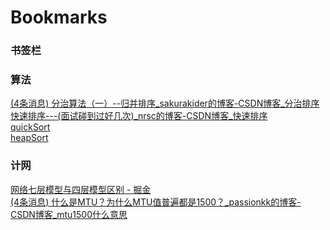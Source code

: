<!DOCTYPE NETSCAPE-Bookmark-file-1>
<!-- This is an automatically generated file.
     It will be read and overwritten.
     DO NOT EDIT! -->
<META HTTP-EQUIV="Content-Type" CONTENT="text/html; charset=UTF-8">
<TITLE>Bookmarks</TITLE>
<H1>Bookmarks</H1>
<DL><p>
    <DT><H3 ADD_DATE="1648359492" LAST_MODIFIED="0" PERSONAL_TOOLBAR_FOLDER="true">书签栏</H3>
    <DL><p>
        <DT><H3 ADD_DATE="1648398886" LAST_MODIFIED="1648398886">算法</H3>
        <DL><p>
            <DT><A HREF="https://blog.csdn.net/sakurakider/article/details/80031794" ADD_DATE="1648398886">(4条消息) 分治算法（一）--归并排序_sakurakider的博客-CSDN博客_分治排序</A>
            <DT><A HREF="https://blog.csdn.net/nrsc272420199/article/details/82587933" ADD_DATE="1648398886">快速排序---(面试碰到过好几次)_nrsc的博客-CSDN博客_快速排序</A>
            <DT><A HREF="https://paste.ubuntu.com/p/csmmh7tWkC/" ADD_DATE="1648398886">quickSort</A>
            <DT><A HREF="https://paste.ubuntu.com/p/mFj6cKvVqB/" ADD_DATE="1648398886">heapSort</A>
        </DL><p>
        <DT><H3 ADD_DATE="1648398898" LAST_MODIFIED="1648398898">计网</H3>
        <DL><p>
            <DT><A HREF="https://juejin.cn/post/6844903492763533319" ADD_DATE="1648398898">网络七层模型与四层模型区别 - 掘金</A>
            <DT><A HREF="https://blog.csdn.net/passionkk/article/details/100538418" ADD_DATE="1648398898">(4条消息) 什么是MTU？为什么MTU值普遍都是1500？_passionkk的博客-CSDN博客_mtu1500什么意思</A>
        </DL><p>
    </DL><p>
</DL><p>

